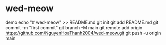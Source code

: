 # wed-meow
demo
echo "# wed-meow" >> README.md
git init
git add README.md
git commit -m "first commit"
git branch -M main
git remote add origin https://github.com/NguyenHoaThanh2004/wed-meow.git
git push -u origin main

